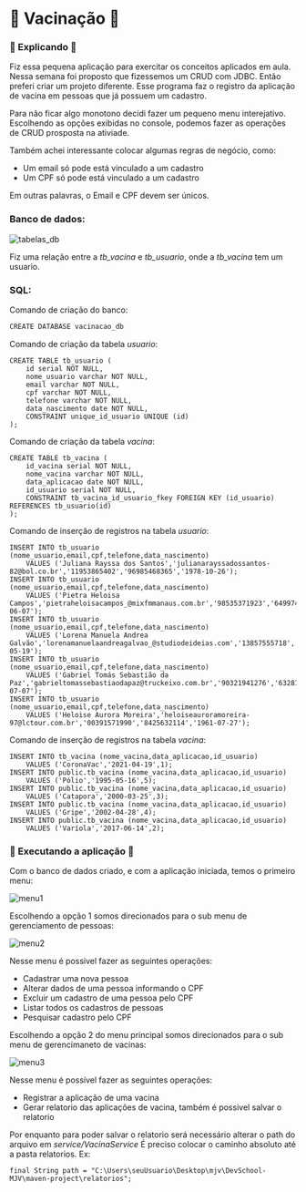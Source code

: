 # :syringe: Vacinação :syringe:

### :page_with_curl: Explicando :page_with_curl:
Fiz essa pequena aplicação para exercitar os conceitos aplicados em aula.
Nessa semana foi proposto que fizessemos um CRUD com JDBC.
Então preferi criar um projeto diferente. Esse programa 
faz o registro da aplicação de vacina em pessoas que já possuem 
um cadastro.

Para não ficar algo monotono decidi fazer um pequeno menu interejativo.
Escolhendo as opções exibidas no console, podemos fazer as
operações de CRUD prosposta na ativiade.

Também achei interessante colocar algumas regras de negócio, como:
* Um email só pode está vinculado a um cadastro
* Um CPF só pode está vinculado a um cadastro

Em outras palavras, o Email e CPF devem ser únicos.

### Banco de dados:

![tabelas_db](https://user-images.githubusercontent.com/45303056/123497442-f0e94f00-d603-11eb-86d0-14e277c288f7.PNG)

Fiz uma relação entre a *tb_vacina* e *tb_usuario*, onde a *tb_vacina* tem um usuario.

### SQL:

Comando de criação do banco:

```bash 
CREATE DATABASE vacinacao_db
```

Comando de criação da tabela *usuario*:
``` 
CREATE TABLE tb_usuario (
	id serial NOT NULL,
	nome_usuario varchar NOT NULL,
	email varchar NOT NULL,
	cpf varchar NOT NULL,
	telefone varchar NOT NULL,
	data_nascimento date NOT NULL,
	CONSTRAINT unique_id_usuario UNIQUE (id)
);
```

Comando de criação da tabela *vacina*:
``` 
CREATE TABLE tb_vacina (
	id_vacina serial NOT NULL,
	nome_vacina varchar NOT NULL,
	data_aplicacao date NOT NULL,
	id_usuario serial NOT NULL,
	CONSTRAINT tb_vacina_id_usuario_fkey FOREIGN KEY (id_usuario) REFERENCES tb_usuario(id)
);
``` 
Comando de inserção de registros na tabela *usuario*:
```
INSERT INTO tb_usuario (nome_usuario,email,cpf,telefone,data_nascimento)
	VALUES ('Juliana Rayssa dos Santos','julianarayssadossantos-82@bol.co.br','11953865402','96985468365','1978-10-26');
INSERT INTO tb_usuario (nome_usuario,email,cpf,telefone,data_nascimento)
	VALUES ('Pietra Heloisa Campos','pietraheloisacampos_@mixfmmanaus.com.br','98535371923','64997446982','1942-06-07');
INSERT INTO tb_usuario (nome_usuario,email,cpf,telefone,data_nascimento)
	VALUES ('Lorena Manuela Andrea Galvão','lorenamanuelaandreagalvao_@studiodeideias.com','13857555718','6328695240','1965-05-19');
INSERT INTO tb_usuario (nome_usuario,email,cpf,telefone,data_nascimento)
	VALUES ('Gabriel Tomás Sebastião da Paz','gabrieltomassebastiaodapaz@truckeixo.com.br','90321941276','6328112846','1964-07-07');
INSERT INTO tb_usuario (nome_usuario,email,cpf,telefone,data_nascimento)
	VALUES ('Heloise Aurora Moreira','heloiseauroramoreira-97@lctour.com.br','00391571990','8425632114','1961-07-27');
```

Comando de inserção de registros na tabela *vacina*:
```
INSERT INTO tb_vacina (nome_vacina,data_aplicacao,id_usuario)
	VALUES ('CoronaVac','2021-04-19',1);
INSERT INTO public.tb_vacina (nome_vacina,data_aplicacao,id_usuario)
	VALUES ('Pólio','1995-05-16',5);
INSERT INTO public.tb_vacina (nome_vacina,data_aplicacao,id_usuario)
	VALUES ('Catapora','2000-03-25',3);
INSERT INTO public.tb_vacina (nome_vacina,data_aplicacao,id_usuario)
	VALUES ('Gripe','2002-04-28',4);
INSERT INTO public.tb_vacina (nome_vacina,data_aplicacao,id_usuario)
	VALUES ('Varíola','2017-06-14',2);
```

### :page_with_curl: Executando a aplicação :page_with_curl:
Com o banco de dados criado, e com a aplicação iniciada, temos o primeiro menu:

![menu1](https://user-images.githubusercontent.com/45303056/123499795-9524c300-d60f-11eb-8fc0-1d24ed59a640.png)

Escolhendo a opção 1 somos direcionados para o sub menu de gerenciamento de pessoas:

![menu2](https://user-images.githubusercontent.com/45303056/123500087-c900e800-d611-11eb-9276-2b8aa0cd127b.png)

Nesse menu é possivel fazer as seguintes operações:
* Cadastrar uma nova pessoa
* Alterar dados de uma pessoa informando o CPF
* Excluir um cadastro de uma pessoa pelo CPF
* Listar todos os cadastros de pessoas
* Pesquisar cadastro pelo CPF

Escolhendo a opção 2 do menu principal somos direcionados para o sub menu de gerencimaneto de vacinas:

![menu3](https://user-images.githubusercontent.com/45303056/123500268-45e09180-d613-11eb-89c5-59a2567559e3.png)

Nesse menu é possível fazer as seguintes operações:
* Registrar a aplicação de uma vacina
* Gerar relatorio das aplicações de vacina, também é possivel salvar o relatorio

Por enquanto para poder salvar o relatorio será necessário alterar o path do arquivo em *service/VacinaService*
É preciso colocar o caminho absoluto até a pasta relatorios.
Ex:
```
final String path = "C:\Users\seuUsuario\Desktop\mjv\DevSchool-MJV\maven-project\relatorios";
```
